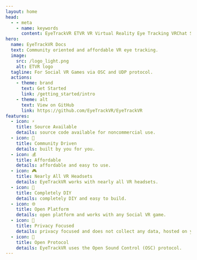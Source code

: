 ```yaml
---
layout: home
head:
  - - meta
    - name: keywords
      content: EyeTrackVR ETVR VR Virtual Reality Eye Tracking VRChat Social VR Games VR Game VR Games VRChat Avatar VRChat Avatars VRChat Eye Tracking VRChat Eye Tracking Avatar VRChat Eye Tracking Avatars
hero:
  name: EyeTrackVR Docs
  text: Community oriented and affordable VR eye tracking.
  image:
    src: /logo_light.png
    alt: ETVR logo
  tagline: For Social VR Games via OSC and UDP protocol.
  actions:
    - theme: brand
      text: Get Started
      link: /getting_started/intro
    - theme: alt
      text: View on GitHub
      link: https://github.com/EyeTrackVR/EyeTrackVR
features:
  - icon: ⚡️
    title: Source Available
    details: source code available for noncommercial use.
  - icon: 🎉
    title: Community Driven
    details: built by you for you.
  - icon: 💰
    title: Affordable
    details: affordable and easy to use.
  - icon: 🎮
    title: Nearly All VR Headsets
    details: EyeTrackVR works with nearly all VR headsets.
  - icon: 🔨
    title: Completely DIY
    details: completely DIY and easy to build.
  - icon: 🌐
    title: Open Platform
    details: open platform and works with any Social VR game.
  - icon: 🔏
    title: Privacy Focused
    details: privacy focused and does not collect any data, hosted on your own PC.
  - icon: 📡
    title: Open Protocol
    details: EyeTrackVR uses the Open Sound Control (OSC) protocol.
---
```

